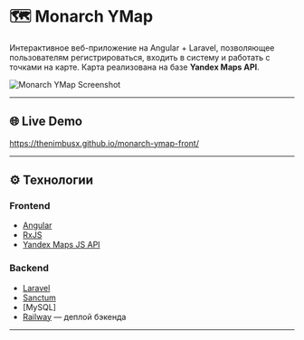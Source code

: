 # 🗺️ Monarch YMap

Интерактивное веб-приложение на Angular + Laravel, позволяющее пользователям регистрироваться, входить в систему и работать с точками на карте. Карта реализована на базе **Yandex Maps API**.

![Monarch YMap Screenshot](https://user-images.githubusercontent.com/your-screenshot.png)

---

## 🌐 Live Demo

https://thenimbusx.github.io/monarch-ymap-front/

---

## ⚙️ Технологии

### Frontend
- [Angular](https://angular.io/)
- [RxJS](https://rxjs.dev/)
- [Yandex Maps JS API](https://yandex.com/dev/maps/jsapi/)

### Backend
- [Laravel](https://laravel.com/)
- [Sanctum](https://laravel.com/docs/sanctum)
- [MySQL]
- [Railway](https://railway.app/) — деплой бэкенда

---


